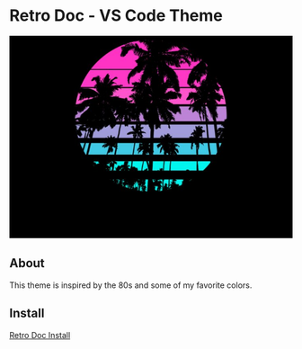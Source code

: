 # Retro Doc - VS Code Theme

![Retro Palms](./RetroNew.jpg)

## About

This theme is inspired by the 80s and some of my favorite colors.

## Install

[Retro Doc Install](https://marketplace.visualstudio.com/items?itemName=MichaelMichaud.retro-doc)
